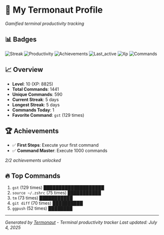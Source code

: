 # 🚀 My Termonaut Profile

*Gamified terminal productivity tracking*

## 📊 Badges

![Streak](https://img.shields.io/badge/Streak-5+days-green?style=flat-square&logo=terminal&logoColor=white) ![Productivity](https://img.shields.io/badge/Productivity-80.0%25-green?style=flat-square&logo=terminal&logoColor=white) ![Achievements](https://img.shields.io/badge/Achievements-5%2F10-blue?style=flat-square&logo=terminal&logoColor=white) ![Last_active](https://img.shields.io/badge/Last+Active-1h+ago-green?style=flat-square&logo=terminal&logoColor=white) ![Xp](https://img.shields.io/badge/XP-Level+10+%288825%2F12100%29-blue?style=flat-square&logo=terminal&logoColor=white) ![Commands](https://img.shields.io/badge/Commands-1441-blue?style=flat-square&logo=terminal&logoColor=white) 

## 📈 Overview

- **Level**: 10 (XP: 8825)
- **Total Commands**: 1441
- **Unique Commands**: 590
- **Current Streak**: 5 days
- **Longest Streak**: 5 days
- **Commands Today**: 1
- **Favorite Command**: `gst` (129 times)

## 🏆 Achievements

- ✅ **First Steps**: Execute your first command
- ✅ **Command Master**: Execute 1000 commands

*2/2 achievements unlocked*

## 🔥 Top Commands

1. `gst` (129 times) ████████████████████
2. `source ~/.zshrc` (75 times) ███████████
3. `tm` (73 times) ███████████
4. `git diff` (70 times) ██████████
5. `ggpush` (52 times) ████████

---

*Generated by [Termonaut](https://github.com/oiahoon/termonaut) - Terminal productivity tracker*
*Last updated: July 4, 2025*

